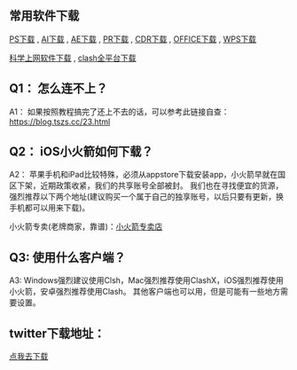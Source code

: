 ## 常用软件下载
[PS下载](ps) , [AI下载](ai) , [AE下载](ae) , [PR下载](pr) , [CDR下载](cdr) , [OFFICE下载](office) , [WPS下载](wps)

[科学上网软件下载](dl) , [clash全平台下载](dl)

## Q1： 怎么连不上？

A1： 如果按照教程搞完了还上不去的话，可以参考此链接自查：<a target="_blank" href="https://blog.tszs.cc/23.html">https://blog.tszs.cc/23.html </a>

## Q2： iOS小火箭如何下载？

A2： 苹果手机和iPad比较特殊，必须从appstore下载安装app，小火箭早就在国区下架，近期政策收紧，我们的共享账号全部被封。
     我们也在寻找便宜的货源，强烈推荐以下两个地址(建议购买一个属于自己的独享账号，以后只要有更新，换手机都可以用来下载)。
	 <p>小火箭专卖(老牌商家，靠谱)：<a target="_blank" href="https://xiaohuojian.net">小火箭专卖店</a>

## Q3: 使用什么客户端？

A3: Windows强烈建议使用Clsh，Mac强烈推荐使用ClashX，iOS强烈推荐使用小火箭，安卓强烈推荐使用Clash。
    其他客户端也可以用，但是可能有一些地方需要设置。

## twitter下载地址：

<a target="_blank" href="https://androidapksfree.com/twitter/com-twitter-android/download-old/twitter-9-31-1-apk">点我去下载</a>
